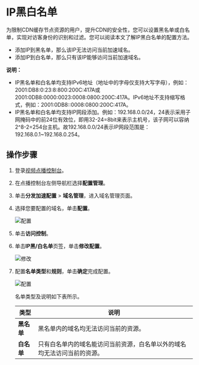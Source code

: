 # IP黑白名单

为限制CDN缓存节点资源的用户，提升CDN的安全性，您可以设置黑名单或白名单，实现对访客身份的识别和过滤。您可以阅读本文了解IP黑白名单的配置方法。

-   添加IP到黑名单，那么该IP无法访问当前加速域名。
-   添加IP到白名单，那么只有该IP能够访问当前加速域名。

**说明：**

-   IP黑名单和白名单均支持IPv6地址（地址中的字母仅支持大写字母），例如：2001:DB8:0:23:8:800:200C:417A或2001:0DB8:0000:0023:0008:0800:200C:417A。IPv6地址不支持缩写格式，例如：2001:0DB8::0008:0800:200C:417A。
-   IP黑名单和白名单均支持IP网段添加。例如：192.168.0.0/24，24表示采用子网掩码中的前24位有效位，即用32-24=8bit来表示主机号，该子网可以容纳2^8-2=254台主机。故192.168.0.0/24表示IP网段范围是：192.168.0.1~192.168.0.254。

## 操作步骤

1.  登录[视频点播控制台](https://vod.console.aliyun.com/)。

2.  在点播控制台左侧导航栏选择**配置管理**。

3.  单击**分发加速配置** \> **域名管理**，进入域名管理页面。

4.  选择您要配置的域名，单击**配置**。

    ![配置](https://static-aliyun-doc.oss-accelerate.aliyuncs.com/assets/img/zh-CN/1277415061/p180549.png)

5.  单击**访问控制**。

6.  单击**IP黑/白名单**页签，单击**修改配置**。

    ![修改](https://static-aliyun-doc.oss-accelerate.aliyuncs.com/assets/img/zh-CN/5161325061/p181720.png)

7.  配置**名单类型**和**规则**，单击**确定**完成配置。

    ![配置](https://static-aliyun-doc.oss-accelerate.aliyuncs.com/assets/img/zh-CN/4672636061/p181721.png)

    名单类型及说明如下表所示。

    |类型|说明|
    |--|--|
    |**黑名单**|黑名单内的域名均无法访问当前的资源。|
    |**白名单**|只有白名单内的域名能访问当前资源，白名单以外的域名均无法访问当前的资源。|


